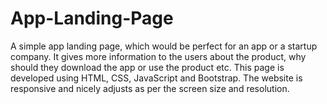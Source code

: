 # App-Landing-Page
A simple app landing page, which would be perfect for an app or a startup company. It gives more information to the users about the product, why should they download the app or use the product etc. This page is developed using HTML, CSS, JavaScript and Bootstrap. The website is responsive and nicely adjusts as per the screen size and resolution.
